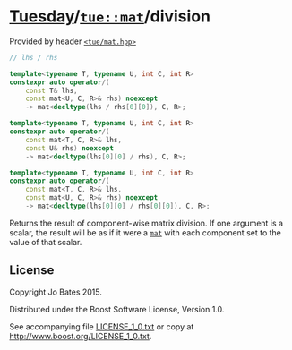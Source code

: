 [Tuesday](../../../README.md)/[`tue::mat`](../../headers/mat.md)/division
=========================================================================
Provided by header [`<tue/mat.hpp>`](../../headers/mat.md)

```c++
// lhs / rhs

template<typename T, typename U, int C, int R>
constexpr auto operator/(
    const T& lhs,
    const mat<U, C, R>& rhs) noexcept
    -> mat<decltype(lhs / rhs[0][0]), C, R>;

template<typename T, typename U, int C, int R>
constexpr auto operator/(
    const mat<T, C, R>& lhs,
    const U& rhs) noexcept
    -> mat<decltype(lhs[0][0] / rhs), C, R>;

template<typename T, typename U, int C, int R>
constexpr auto operator/(
    const mat<T, C, R>& lhs,
    const mat<U, C, R>& rhs) noexcept
    -> mat<decltype(lhs[0][0] / rhs[0][0]), C, R>;
```

Returns the result of component-wise matrix division. If one argument is a
scalar, the result will be as if it were a [`mat`](../../headers/mat.md) with
each component set to the value of that scalar.

License
-------
Copyright Jo Bates 2015.

Distributed under the Boost Software License, Version 1.0.

See accompanying file [LICENSE_1_0.txt](../../../LICENSE_1_0.txt) or copy at
http://www.boost.org/LICENSE_1_0.txt.
